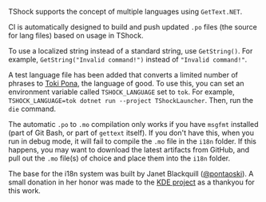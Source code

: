 TShock supports the concept of multiple languages using `GetText.NET`.

CI is automatically designed to build and push updated `.po` files (the source for lang files) based on usage in TShock.

To use a localized string instead of a standard string, use `GetString()`. For example, `GetString("Invalid command!")` instead of `"Invalid command!"`.

A test language file has been added that converts a limited number of phrases to [Toki Pona](https://tokipona.org/), the language of good. To use this, you can set an environment variable called `TSHOCK_LANGUAGE` set to `tok`. For example, `TSHOCK_LANGUAGE=tok dotnet run --project TShockLauncher`. Then, run the `die` command.

The automatic `.po` to `.mo` compilation only works if you have `msgfmt` installed (part of Git Bash, or part of `gettext` itself). If you don't have this, when you run in debug mode, it will fail to compile the `.mo` file in the `i18n` folder. If this happens, you may want to download the latest artifacts from GitHub, and pull out the `.mo` file(s) of choice and place them into the `i18n` folder.

The base for the i18n system was built by Janet Blackquill ([@pontaoski](https://github.com/pontaoski)). A small donation in her honor was made to the [KDE project](https://kde.org/) as a thankyou for this work.
